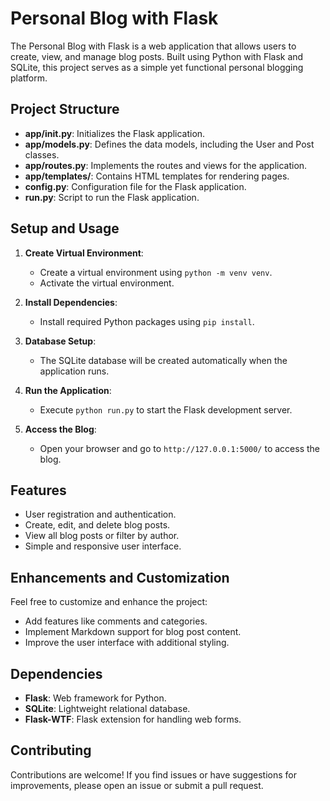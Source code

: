 # Personal Blog with Flask

The Personal Blog with Flask is a web application that allows users to create, view, and manage blog posts. Built using Python with Flask and SQLite, this project serves as a simple yet functional personal blogging platform.

## Project Structure

- **app/__init__.py**: Initializes the Flask application.
- **app/models.py**: Defines the data models, including the User and Post classes.
- **app/routes.py**: Implements the routes and views for the application.
- **app/templates/**: Contains HTML templates for rendering pages.
- **config.py**: Configuration file for the Flask application.
- **run.py**: Script to run the Flask application.

## Setup and Usage

1. **Create Virtual Environment**:
   - Create a virtual environment using `python -m venv venv`.
   - Activate the virtual environment.

2. **Install Dependencies**:
   - Install required Python packages using `pip install`.

3. **Database Setup**:
   - The SQLite database will be created automatically when the application runs.

4. **Run the Application**:
   - Execute `python run.py` to start the Flask development server.

5. **Access the Blog**:
   - Open your browser and go to `http://127.0.0.1:5000/` to access the blog.

## Features

- User registration and authentication.
- Create, edit, and delete blog posts.
- View all blog posts or filter by author.
- Simple and responsive user interface.

## Enhancements and Customization

Feel free to customize and enhance the project:
- Add features like comments and categories.
- Implement Markdown support for blog post content.
- Improve the user interface with additional styling.

## Dependencies

- **Flask**: Web framework for Python.
- **SQLite**: Lightweight relational database.
- **Flask-WTF**: Flask extension for handling web forms.

## Contributing

Contributions are welcome! If you find issues or have suggestions for improvements, please open an issue or submit a pull request.
